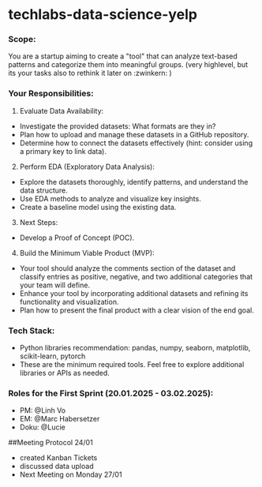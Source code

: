 # techlabs-data-science-yelp
### Scope:
You are a startup aiming to create a "tool" that can analyze text-based patterns and categorize them into meaningful groups. (very highlevel, but its your tasks also to rethink it later on :zwinkern: )
### Your Responsibilities:
1. Evaluate Data Availability:
- Investigate the provided datasets: What formats are they in?
- Plan how to upload and manage these datasets in a GitHub repository.
- Determine how to connect the datasets effectively (hint: consider using a primary key to link data).
2. Perform EDA (Exploratory Data Analysis):
- Explore the datasets thoroughly, identify patterns, and understand the data structure.
- Use EDA methods to analyze and visualize key insights.
- Create a baseline model using the existing data.
3. Next Steps:
- Develop a Proof of Concept (POC).
4. Build the Minimum Viable Product (MVP):
- Your tool should analyze the comments section of the dataset and classify entries as positive, negative, and two additional categories that your team will define.
- Enhance your tool by incorporating additional datasets and refining its functionality and visualization.
- Plan how to present the final product with a clear vision of the end goal.
### Tech Stack:
- Python libraries recommendation: pandas, numpy, seaborn, matplotlib, scikit-learn, pytorch
- These are the minimum required tools. Feel free to explore additional libraries or APIs as needed.

### Roles for the First Sprint (20.01.2025 - 03.02.2025):
- PM: 
@Linh Vo
- EM: 
@Marc Habersetzer
- Doku: 
@Lucie

##Meeting Protocol 24/01
- created Kanban Tickets
- discussed data upload
- Next Meeting on Monday 27/01
